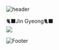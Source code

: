 ![header](https://capsule-render.vercel.app/api?type=Waving&color=83B1C9&height=400&section=header&text=Hi,&nbsp;There!&fontSize=50&fontColor=ffffff)

🐈‍⬛Jin Gyeong🐈‍⬛ <br>
<img src="https://img.shields.io/badge/GitHub-FFCA28?style=flat-square&logo=GitHub&logoColor=#181717"/>

![Footer](https://capsule-render.vercel.app/api?type=waving&color=83B1C9&height=200&section=footer)
